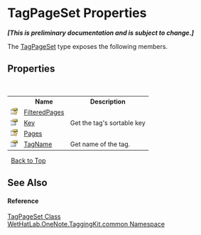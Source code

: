 # TagPageSet Properties
 _**\[This is preliminary documentation and is subject to change.\]**_

The <a href="8abe04f4-0682-74c0-5557-fa48d6eff35f">TagPageSet</a> type exposes the following members.


## Properties
&nbsp;<table><tr><th></th><th>Name</th><th>Description</th></tr><tr><td>![Protected property](media/protproperty.gif "Protected property")</td><td><a href="ccc04d61-5157-b3bb-94de-1afd26428614">FilteredPages</a></td><td /></tr><tr><td>![Public property](media/pubproperty.gif "Public property")</td><td><a href="29ed85c2-0f3e-c590-42b8-8f4670b4c47c">Key</a></td><td>
Get the tag's sortable key</td></tr><tr><td>![Protected property](media/protproperty.gif "Protected property")</td><td><a href="0d0f092d-d45d-c7a9-197a-142208b35078">Pages</a></td><td /></tr><tr><td>![Public property](media/pubproperty.gif "Public property")</td><td><a href="7a7711bb-4d37-b477-6cf8-064e24a25f71">TagName</a></td><td>
Get name of the tag.</td></tr></table>&nbsp;
<a href="#tagpageset-properties">Back to Top</a>

## See Also


#### Reference
<a href="8abe04f4-0682-74c0-5557-fa48d6eff35f">TagPageSet Class</a><br /><a href="bcdbab9c-63d1-48a4-6937-af53fb8d9a55">WetHatLab.OneNote.TaggingKit.common Namespace</a><br />